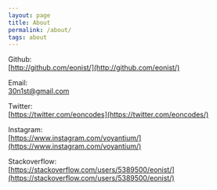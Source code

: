 ```yaml
---
layout: page
title: About
permalink: /about/
tags: about
---
```


Github:    
[http://github.com/eonist/](http://github.com/eonist/)

Email:  
[30n1st@gmail.com](mailto:30n1st@gmail.com)


Twitter:   
[https://twitter.com/eoncodes](https://twitter.com/eoncodes/) 


Instagram:  
[https://www.instagram.com/voyantium/](https://www.instagram.com/voyantium/) 


Stackoverflow:  
[https://stackoverflow.com/users/5389500/eonist/](https://stackoverflow.com/users/5389500/eonist/) 
